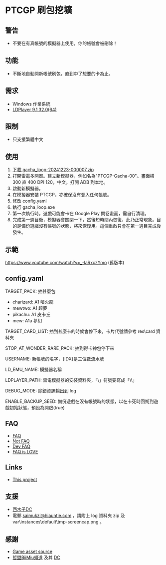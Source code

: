 # PTCGP 刷包挖壙

## 警告

- 不要在有真帳號的模擬器上使用，你的帳號會被刪除！

## 功能

- 不斷地自動開新帳號刷包，直到中了想要的卡為止。

## 需求

- Windows 作業系統
- [LDPlayer 9.1.32.0(64)](https://www.ldplayer.tw/)

## 限制

- 只支援繁體中文

## 使用

1. [下載 gacha_loop-20241223-000007.zip](https://mega.nz/file/gJ0nyaZR#ilKY9tlvf8eyZHHBOMT_yPPBT-1HKwF67Sxuh_QIM2E)
2. 打開雷電多開器。建立新模擬器，例如名為"PTCGP-Gacha-00"。畫面橫 300 直 400 DPI 120，中文。打開 ADB 到本地。
3. 啟動新模擬器。
4. 在模擬器安裝 PTCGP，亦確保沒有登入任何帳號。
5. 修改 config.yaml
6. 執行 gacha_loop.exe
7. 第一次執行時，遊戲可能會卡在 Google Play 問卷畫面，需自行清理。
8. 完成第一週目後，模擬器會關閉一下，然後短時間內恢復，此乃正常現象。目的是備份遊戲沒有帳號的狀態，將來恢復用。這個重啟只會在第一週目完成後發生。

## 示範

https://www.youtube.com/watch?v=_-laRxczYmo (舊版本)

## config.yaml

TARGET_PACK: 抽甚麼包
- charizard: A1 噴火龍
- mewtwo: A1 超夢
- pikachu: A1 皮卡丘
- mew: A1a 夢幻

TARGET_CARD_LIST: 抽到甚麼卡的時候會停下來，卡片代號請參考 res\card 資料夾

STOP_AT_WONDER_RARE_PACK: 抽到得卡神包停下來

USERNAME: 新帳號的名字，{IDX}是三位數流水號

LD_EMU_NAME: 模擬器名稱

LDPLAYER_PATH: 雷電模擬器的安裝資料夾，「\\」符號要寫成「\\\\」

DEBUG_MODE: 除錯資訊輸出到 log

ENABLE_BACKUP_SEED: 備份遊戲在沒有帳號時的狀態，以在卡死時回朔到遊戲初始狀態，預設為開啟(true)

## FAQ

- [FAQ](FAQ.md)
- [Not FAQ](NotFAQ.md)
- [Dev FAQ](DevFAQ.md)
- [FAQ is LOVE](https://www.youtube.com/watch?v=kSr5bjoKU9I)

## Links

- [This project](https://github.com/saimukzi/ptcgp-gacha-loop)

## 支援

- [西木子DC](https://discord.gg/kdZ5fQxP)
- 電郵 saimukzi@hiauntie.com ，請附上 log 資料夾 zip 及 var\\instances\\default\\tmp-screencap.png 。

## 感謝

- [Game asset source](https://x.com/ElChicoEevee/status/1839298287012294867)
- [哲盟BiiMiu頻道](https://www.youtube.com/@BiiMiu) 及其 [DC](https://discord.com/invite/rvKaBr2skR)
